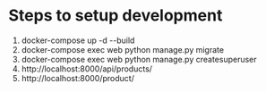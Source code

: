
# Steps to setup development
1. docker-compose up -d --build
2. docker-compose exec web python manage.py migrate
3. docker-compose exec web python manage.py createsuperuser
4. http://localhost:8000/api/products/
5. http://localhost:8000/product/
